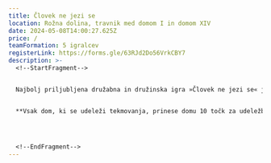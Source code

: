```yaml
---
title: Človek ne jezi se
location: Rožna dolina, travnik med domom I in domom XIV
date: 2024-05-08T14:00:27.625Z
price: /
teamFormation: 5 igralcev
registerLink: https://forms.gle/63RJd2Do56VrkCBY7
description: >-
  <!--StartFragment-->


  Najbolj priljubljena družabna in družinska igra »Človek ne jezi se« je zelo enostavna za igranje. Za dodatno popestritev pri igranju, smo figurice zamenjali s študenti, pri čemer 4 študentje stojijo v polju, peti študent pa meče kocko. Ekipe so lahko moške, ženske ali mešane, vendar vsi tekmujejo v skupnem sistemu. POZOR! Igre se lahko udeležijo le študentje iz študentskih domov, pri tem pa morajo biti vsi tekmovalci določene ekipe iz istega doma. Pri tem športu lahko za vsak dom tekmuje le po ena ekipa.


  **Vsak dom, ki se udeleži tekmovanja, prinese domu 10 točk za udeležbo. Zmagovalni trije domovi poleg tega prejmejo še dodatne točke; 1. mesto 12 točk, 2. mesto 10 točk, ter 3. mesto 8 točk.**




  <!--EndFragment-->
---
```


